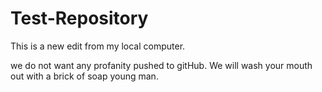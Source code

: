 # Test-Repository


This is a new edit from my local computer. 

we do not want any profanity pushed to gitHub. We will wash your mouth out with a brick of soap young man. 